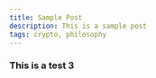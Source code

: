 ```yaml
---
title: Sample Post
description: This is a sample post
tags: crypto, philosophy
---
```



### This is a test 3